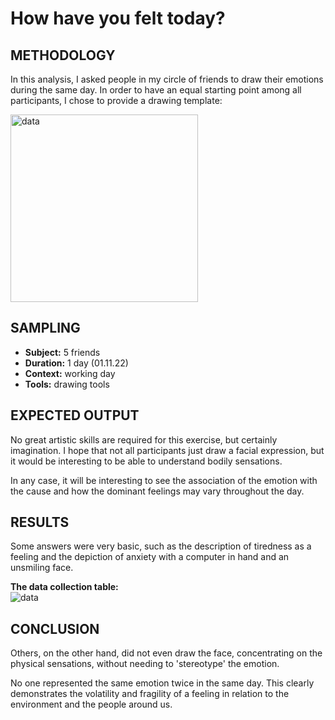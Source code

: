 # How have you felt today?
 
## METHODOLOGY
In this analysis, I asked people in my circle of friends to draw their emotions during the same day. In order to have an equal starting point among all participants, I chose to provide a drawing template: 

<img src="/How_have_you_felt_today.png"
     alt="data"
     style="float: center; width: 300px"/>

## SAMPLING
 * **Subject:** 5 friends
 * **Duration:** 1 day (01.11.22)
 * **Context:** working day
 * **Tools:** drawing tools

## EXPECTED OUTPUT
 No great artistic skills are required for this exercise, but certainly imagination. I hope that not all participants just draw a facial expression, but it would be interesting to be able to understand bodily sensations. 
 
 In any case, it will be interesting to see the association of the emotion with the cause and how the dominant feelings may vary throughout the day. 

## RESULTS
Some answers were very basic, such as the description of tiredness as a feeling and the depiction of anxiety with a computer in hand and an unsmiling face. 

**The data collection table:**<br />
<img src="./data/data.png"
     alt="data"
     style="float: center;" />

 ## CONCLUSION
Others, on the other hand, did not even draw the face, concentrating on the physical sensations, without needing to 'stereotype' the emotion. 

No one represented the same emotion twice in the same day. This clearly demonstrates the volatility and fragility of a feeling in relation to the environment and the people around us. 